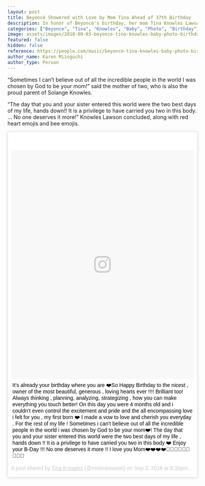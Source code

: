 ```yaml
---
layout: post
title: Beyoncé Showered with Love by Mom Tina Ahead of 37th Birthday
description: In honor of Beyoncé's birthday, her mom Tina Knowles Lawson shared a throwback photo of Queen Bey from when she was just 4 months old 
categories: ["Beyonce", "Tina", "Knowles", "Baby", "Photo", "Birthday"]
image: assets/images/2018-09-03-beyonce-tina-knowles-baby-photo-birthday.jpg
featured: false
hidden: false
reference: https://people.com/music/beyonce-tina-knowles-baby-photo-birthday/
author_name: Karen Mizoguchi
author_type: Person
---
```

“Sometimes I can’t believe out of all the incredible people in the world I was chosen by God to be your mom!” said the mother of two, who is also the proud parent of Solange Knowles.

“The day that you and your sister entered this world were the two best days of my life, hands down!! It is a privilege to have carried you two in this body. … No one deserves it more!” Knowles Lawson concluded, along with red heart emojis and bee emojis.

<blockquote class="instagram-media" data-instgrm-captioned data-instgrm-permalink="https://www.instagram.com/p/BnSTSEVhgn-/?utm_source=ig_embed" data-instgrm-version="9" style=" background:#FFF; border:0; border-radius:3px; box-shadow:0 0 1px 0 rgba(0,0,0,0.5),0 1px 10px 0 rgba(0,0,0,0.15); margin: 1px; max-width:540px; min-width:326px; padding:0; width:99.375%; width:-webkit-calc(100% - 2px); width:calc(100% - 2px);"><div style="padding:8px;"> <div style=" background:#F8F8F8; line-height:0; margin-top:40px; padding:62.5% 0; text-align:center; width:100%;"> <div style=" background:url(data:image/png;base64,iVBORw0KGgoAAAANSUhEUgAAACwAAAAsCAMAAAApWqozAAAABGdBTUEAALGPC/xhBQAAAAFzUkdCAK7OHOkAAAAMUExURczMzPf399fX1+bm5mzY9AMAAADiSURBVDjLvZXbEsMgCES5/P8/t9FuRVCRmU73JWlzosgSIIZURCjo/ad+EQJJB4Hv8BFt+IDpQoCx1wjOSBFhh2XssxEIYn3ulI/6MNReE07UIWJEv8UEOWDS88LY97kqyTliJKKtuYBbruAyVh5wOHiXmpi5we58Ek028czwyuQdLKPG1Bkb4NnM+VeAnfHqn1k4+GPT6uGQcvu2h2OVuIf/gWUFyy8OWEpdyZSa3aVCqpVoVvzZZ2VTnn2wU8qzVjDDetO90GSy9mVLqtgYSy231MxrY6I2gGqjrTY0L8fxCxfCBbhWrsYYAAAAAElFTkSuQmCC); display:block; height:44px; margin:0 auto -44px; position:relative; top:-22px; width:44px;"></div></div> <p style=" margin:8px 0 0 0; padding:0 4px;"> <a href="https://www.instagram.com/p/BnSTSEVhgn-/?utm_source=ig_embed" style=" color:#000; font-family:Arial,sans-serif; font-size:14px; font-style:normal; font-weight:normal; line-height:17px; text-decoration:none; word-wrap:break-word;" target="_blank">It’s already your birthday where you are ❤️So Happy Birthday to the nicest , owner of the most beautiful, generous , loving hearts ever !!!! Brilliant too! Always thinking , planning, analyzing, strategizing , how you can make everything you touch better! On this day you were 4 months old and i couldn’t even control the excitement and pride and the all encompassing love i felt for you , my first born ❤️ I made a vow to love and cherish you everyday . For the rest of my life ! Sometimes i can’t believe out of all the incredible people in the world i was chosen by God to be your mom❤️! The day that you and your sister entered this world were the two best days of my life , hands down !! It is a privilege to have carried you two in this body ❤️ Enjoy your B-Day !!! No one deserves it more !! I love you Mom❤️❤️❤️❤️🎂🎂🎂💐💐💐🐝🐝🐝</a></p> <p style=" color:#c9c8cd; font-family:Arial,sans-serif; font-size:14px; line-height:17px; margin-bottom:0; margin-top:8px; overflow:hidden; padding:8px 0 7px; text-align:center; text-overflow:ellipsis; white-space:nowrap;">A post shared by <a href="https://www.instagram.com/mstinalawson/?utm_source=ig_embed" style=" color:#c9c8cd; font-family:Arial,sans-serif; font-size:14px; font-style:normal; font-weight:normal; line-height:17px;" target="_blank"> Tina Knowles</a> (@mstinalawson) on <time style=" font-family:Arial,sans-serif; font-size:14px; line-height:17px;" datetime="2018-09-04T01:35:26+00:00">Sep 3, 2018 at 6:35pm PDT</time></p></div></blockquote> <script async defer src="//www.instagram.com/embed.js"></script>
